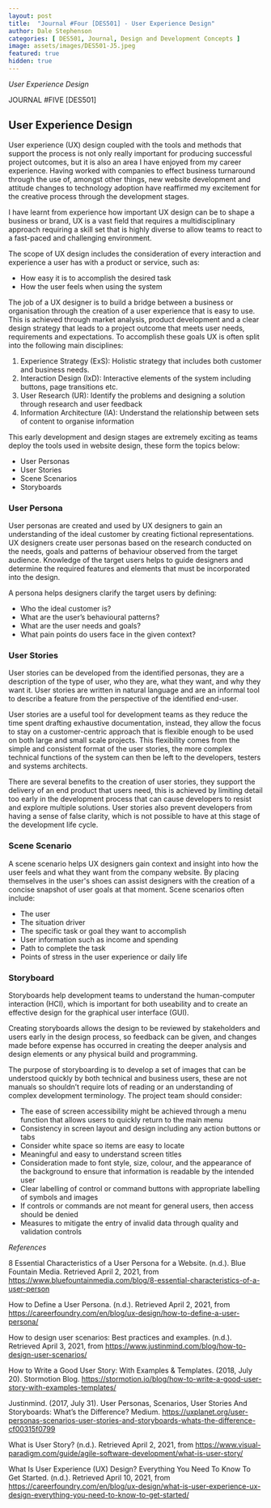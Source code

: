 ```yaml
---
layout: post
title:  "Journal #Four [DES501] - User Experience Design" 
author: Dale Stephenson
categories: [ DES501, Journal, Design and Development Concepts ]
image: assets/images/DES501-J5.jpeg
featured: true
hidden: true
---
```

<i>User Experience Design</i>

JOURNAL #FIVE [DES501]

<h2>User Experience Design</h2>

User experience (UX) design coupled with the tools and methods that support the process is not only really important for producing successful project outcomes, but it is also an area I have enjoyed from my career experience. Having worked with companies to effect business turnaround through the use of, amongst other things, new website development and attitude changes to technology adoption have reaffirmed my excitement for the creative process through the development stages.
 
I have learnt from experience how important UX design can be to shape a business or brand, UX is a vast field that requires a multidisciplinary approach requiring a skill set that is highly diverse to allow teams to react to a fast-paced and challenging environment.
 
The scope of UX design includes the consideration of every interaction and experience a user has with a product or service, such as:
 
- How easy it is to accomplish the desired task 
- How the user feels when using the system
 
The job of a UX designer is to build a bridge between a business or organisation through the creation of a user experience that is easy to use. This is achieved through market analysis, product development and a clear design strategy that leads to a project outcome that meets user needs, requirements and expectations. To accomplish these goals UX is often split into the following main disciplines:
 
1. Experience Strategy (ExS): Holistic strategy that includes both customer and business needs.
2. Interaction Design (IxD): Interactive elements of the system including buttons, page transitions etc.
3. User Research (UR): Identify the problems and designing a solution through research and user feedback
4. Information Architecture (IA): Understand the relationship between sets of content to organise information 
 
This early development and design stages are extremely exciting as teams deploy the tools used in website design, these form the topics below:

- User Personas
- User Stories
- Scene Scenarios
- Storyboards 

<h3>User Persona</h3>

User personas are created and used by UX designers to gain an understanding of the ideal customer by creating fictional representations. UX designers create user personas based on the research conducted on the needs, goals and patterns of behaviour observed from the target audience. Knowledge of the target users helps to guide designers and determine the required features and elements that must be incorporated into the design.

A persona helps designers clarify the target users by defining:

- Who the ideal customer is?
- What are the user’s behavioural patterns?
- What are the user needs and goals?
- What pain points do users face in the given context?

<h3>User Stories</h3>

User stories can be developed from the identified personas, they are a description of the type of user, who they are, what they want, and why they want it. User stories are written in natural language and are an informal tool to describe a feature from the perspective of the identified 
end-user. 

User stories are a useful tool for development teams as they reduce the time spent drafting exhaustive documentation, instead, they allow the focus to stay on a customer-centric approach that is flexible enough to be used on both large and small scale projects. This flexibility comes from the simple and consistent format of the user stories, the more complex technical functions of the system can then be left to the developers, testers and systems architects.

There are several benefits to the creation of user stories, they support the delivery of an end product that users need, this is achieved by limiting detail too early in the development process that can cause developers to resist and explore multiple solutions. User stories also prevent developers from having a sense of false clarity, which is not possible to have at this stage of the development life cycle. 

<h3>Scene Scenario</h3>

A scene scenario helps UX designers gain context and insight into how the user feels and what they want from the company website. By placing themselves in the user's shoes can assist designers with the creation of a concise snapshot of user goals at that moment. Scene scenarios often include:

- The user 
- The situation driver 
- The specific task or goal they want to accomplish
- User information such as income and spending 
- Path to complete the task
- Points of stress in the user experience or daily life

<h3>Storyboard</h3>

Storyboards help development teams to understand the human-computer interaction (HCI), which is important for both useability and to create an effective design for the graphical user interface (GUI). 

Creating storyboards allows the design to be reviewed by stakeholders and users early in the design process, so feedback can be given, and changes made before expense has occurred in creating the deeper analysis and design elements or any physical build and programming.

The purpose of storyboarding is to develop a set of images that can be understood quickly by both technical and business users, these are not manuals so shouldn’t require lots of reading or an understanding of complex development terminology. The project team should consider:

- The ease of screen accessibility might be achieved through a menu function that allows users to quickly return to the main menu
- Consistency in screen layout and design including any action buttons or tabs
- Consider white space so items are easy to locate
- Meaningful and easy to understand screen titles
- Consideration made to font style, size, colour, and the appearance of the background to ensure that information is readable by the intended user
- Clear labelling of control or command buttons with appropriate labelling of symbols and images
- If controls or commands are not meant for general users, then access should be denied
- Measures to mitigate the entry of invalid data through quality and validation controls

<i>References</i>

8 Essential Characteristics of a User Persona for a Website. (n.d.). Blue Fountain Media. Retrieved April 2, 2021, from https://www.bluefountainmedia.com/blog/8-essential-characteristics-of-a-user-person

How to Define a User Persona. (n.d.). Retrieved April 2, 2021, from https://careerfoundry.com/en/blog/ux-design/how-to-define-a-user-persona/

How to design user scenarios: Best practices and examples. (n.d.). Retrieved April 3, 2021, from https://www.justinmind.com/blog/how-to-design-user-scenarios/

How to Write a Good User Story: With Examples & Templates. (2018, July 20). Stormotion Blog. https://stormotion.io/blog/how-to-write-a-good-user-story-with-examples-templates/

Justinmind. (2017, July 31). User Personas, Scenarios, User Stories And Storyboards: What’s the Difference? Medium. https://uxplanet.org/user-personas-scenarios-user-stories-and-storyboards-whats-the-difference-cf00315f0799

What is User Story? (n.d.). Retrieved April 2, 2021, from https://www.visual-paradigm.com/guide/agile-software-development/what-is-user-story/

What Is User Experience (UX) Design? Everything You Need To Know To Get Started. (n.d.). Retrieved April 10, 2021, from https://careerfoundry.com/en/blog/ux-design/what-is-user-experience-ux-design-everything-you-need-to-know-to-get-started/